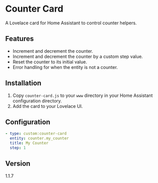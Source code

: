 # Counter Card

A Lovelace card for Home Assistant to control counter helpers.

## Features

- Increment and decrement the counter.
- Increment and decrement the counter by a custom step value.
- Reset the counter to its initial value.
- Error handling for when the entity is not a counter.

## Installation

1. Copy `counter-card.js` to your `www` directory in your Home Assistant configuration directory.
2. Add the card to your Lovelace UI.

## Configuration

```yaml
- type: custom:counter-card
  entity: counter.my_counter
  title: My Counter
  step: 1
```

## Version

1.1.7
